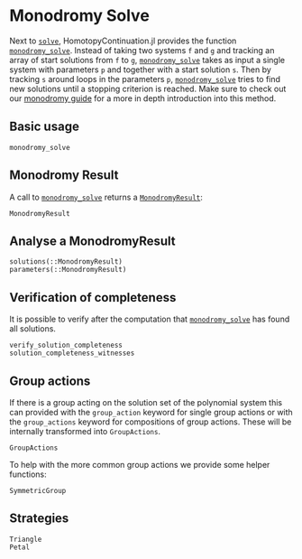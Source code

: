 # Monodromy Solve

Next to [`solve`](@ref), HomotopyContinuation.jl provides the function [`monodromy_solve`](@ref). Instead of taking two systems `f` and `g` and tracking an array of start solutions from `f` to `g`, [`monodromy_solve`](@ref) takes as input a single system with parameters `p` and together with a start solution `s`. Then by tracking `s` around loops in the parameters `p`, [`monodromy_solve`](@ref) tries to find new solutions until a stopping criterion is reached. Make sure to check out our [monodromy guide](https://www.juliahomotopycontinuation.org/guides/monodromy/) for a more in depth introduction into this method.

## Basic usage

```@docs
monodromy_solve
```

## Monodromy Result

A call to [`monodromy_solve`](@ref) returns a [`MonodromyResult`](@ref):
```@docs
MonodromyResult
```

## Analyse a MonodromyResult

```@docs
solutions(::MonodromyResult)
parameters(::MonodromyResult)
```

## Verification of completeness

It is possible to verify after the computation that [`monodromy_solve`](@ref) has found all solutions.
```@docs
verify_solution_completeness
solution_completeness_witnesses
```

## Group actions

If there is a group acting on the solution set of the polynomial system this can provided with the `group_action` keyword for single group actions or with the `group_actions` keyword for compositions
of group actions. These will be internally transformed into `GroupActions`.

```@docs
GroupActions
```

To help with the more common group actions we provide some helper functions:

```@docs
SymmetricGroup
```

## Strategies
```@docs
Triangle
Petal
```
